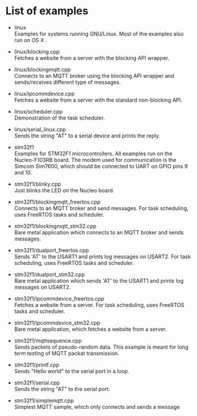 # List of examples

* linux  
Examples for systems running GNU/Linux. Most of the examples also run on OS X .

* linux/blocking.cpp  
Fetches a website from a server with the blocking API wrapper.

* linux/blockingmqtt.cpp  
Connects to an MQTT broker using the blocking API wrapper
and sends/receives different type of messages.

* linux/ipcommdevice.cpp  
Fetches a website from a server with the standard non-blocking API.

* linux/scheduler.cpp  
Demonstration of the task scheduler.

* linux/serial_linux.cpp  
Sends the string "AT" to a serial device and prints the reply.

* stm32f1  
Examples for STM32F1 microcontrollers. All examples run on the
Nucleo-F103RB board. The modem used for communication is the
Simcom Sim7600, which should be connected to UART on
GPIO pins 9 and 10.

* stm32f1/blinky.cpp  
Just blinks the LED on the Nucleo board.

* stm32f1/blockingmqtt_freertos.cpp  
Connects to an MQTT broker and send messages. For task scheduling,
uses FreeRTOS tasks and scheduler.

* stm32f1/blockingmqtt_stm32.cpp  
Bare metal application which connects to an MQTT broker and sends messages.

* stm32f1/dualport_freertos.cpp  
Sends 'AT' to the USART1 and prints log messages on USART2. For task scheduling,
uses FreeRTOS tasks and scheduler.

* stm32f1/dualport_stm32.cpp  
Bare metal application which sends 'AT' to the USART1 and prints
log messages on USART2.

* stm32f1/ipcommdevice_freertos.cpp  
Fetches a website from a server. For task scheduling,
uses FreeRTOS tasks and scheduler.

* stm32f1/ipcommdevice_stm32.cpp  
Bare metal application, which fetches a website from a server.

* stm32f1/mqttsequence.cpp  
Sends packets of pseudo-random data. This example is meant for
long term testing of MQTT packat transmission.

* stm32f1/printf.cpp  
Sends "Hello world" to the serial port in a loop.

* stm32f1/serial.cpp  
Sends the string "AT" to the serial port.

* stm32f1/simplemqtt.cpp  
Simplest MQTT sample, which only connects and sends a message
